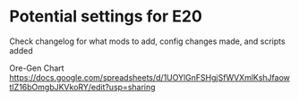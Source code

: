 # Potential settings for E20
Check changelog for what mods to add, config changes made, and scripts added

Ore-Gen Chart
https://docs.google.com/spreadsheets/d/1UOYlGnFSHgjSfWVXmlKshJfaowtIZ16bOmgbJKVkoRY/edit?usp=sharing
